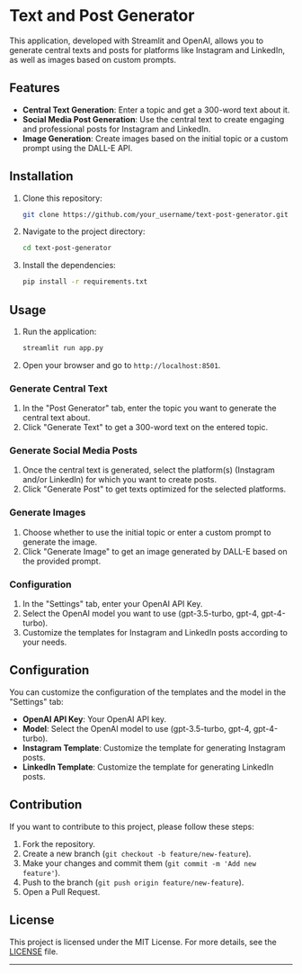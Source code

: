 # Text and Post Generator

This application, developed with Streamlit and OpenAI, allows you to generate central texts and posts for platforms like Instagram and LinkedIn, as well as images based on custom prompts.

## Features

- **Central Text Generation**: Enter a topic and get a 300-word text about it.
- **Social Media Post Generation**: Use the central text to create engaging and professional posts for Instagram and LinkedIn.
- **Image Generation**: Create images based on the initial topic or a custom prompt using the DALL-E API.

## Installation

1. Clone this repository:
    ```bash
    git clone https://github.com/your_username/text-post-generator.git
    ```
2. Navigate to the project directory:
    ```bash
    cd text-post-generator
    ```
3. Install the dependencies:
    ```bash
    pip install -r requirements.txt
    ```

## Usage

1. Run the application:
    ```bash
    streamlit run app.py
    ```
2. Open your browser and go to `http://localhost:8501`.

### Generate Central Text

1. In the "Post Generator" tab, enter the topic you want to generate the central text about.
2. Click "Generate Text" to get a 300-word text on the entered topic.

### Generate Social Media Posts

1. Once the central text is generated, select the platform(s) (Instagram and/or LinkedIn) for which you want to create posts.
2. Click "Generate Post" to get texts optimized for the selected platforms.

### Generate Images

1. Choose whether to use the initial topic or enter a custom prompt to generate the image.
2. Click "Generate Image" to get an image generated by DALL-E based on the provided prompt.

### Configuration

1. In the "Settings" tab, enter your OpenAI API Key.
2. Select the OpenAI model you want to use (gpt-3.5-turbo, gpt-4, gpt-4-turbo).
3. Customize the templates for Instagram and LinkedIn posts according to your needs.

## Configuration

You can customize the configuration of the templates and the model in the "Settings" tab:

- **OpenAI API Key**: Your OpenAI API key.
- **Model**: Select the OpenAI model to use (gpt-3.5-turbo, gpt-4, gpt-4-turbo).
- **Instagram Template**: Customize the template for generating Instagram posts.
- **LinkedIn Template**: Customize the template for generating LinkedIn posts.

## Contribution

If you want to contribute to this project, please follow these steps:

1. Fork the repository.
2. Create a new branch (`git checkout -b feature/new-feature`).
3. Make your changes and commit them (`git commit -m 'Add new feature'`).
4. Push to the branch (`git push origin feature/new-feature`).
5. Open a Pull Request.

## License

This project is licensed under the MIT License. For more details, see the [LICENSE](LICENSE) file.

---

